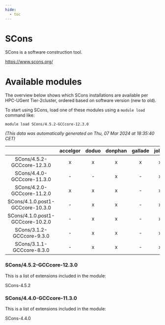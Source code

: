 ```yaml
---
hide:
  - toc
---
```


SCons
=====


SCons is a software construction tool.

https://www.scons.org/
# Available modules


The overview below shows which SCons installations are available per HPC-UGent Tier-2cluster, ordered based on software version (new to old).

To start using SCons, load one of these modules using a `module load` command like:

```shell
module load SCons/4.5.2-GCCcore-12.3.0
```

*(This data was automatically generated on Thu, 07 Mar 2024 at 18:35:40 CET)*  

| |accelgor|doduo|donphan|gallade|joltik|skitty|
| :---: | :---: | :---: | :---: | :---: | :---: | :---: |
|SCons/4.5.2-GCCcore-12.3.0|x|x|x|x|x|x|
|SCons/4.4.0-GCCcore-11.3.0|-|-|x|-|x|-|
|SCons/4.2.0-GCCcore-11.2.0|x|x|x|-|x|x|
|SCons/4.1.0.post1-GCCcore-10.3.0|-|x|x|-|x|x|
|SCons/4.1.0.post1-GCCcore-10.2.0|-|x|x|-|x|x|
|SCons/3.1.2-GCCcore-9.3.0|-|x|x|-|x|x|
|SCons/3.1.1-GCCcore-8.3.0|-|x|x|-|x|x|


### SCons/4.5.2-GCCcore-12.3.0

This is a list of extensions included in the module:

SCons-4.5.2

### SCons/4.4.0-GCCcore-11.3.0

This is a list of extensions included in the module:

SCons-4.4.0